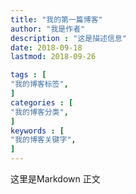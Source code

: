 ```yaml
---
title: "我的第一篇博客"                         
author: "我是作者"  
description : "这是描述信息"    
date: 2018-09-18        
lastmod: 2018-09-26             

tags : [                                    
"我的博客标签",
]
categories : [                              
"我的博客分类",
]
keywords : [                                
"我的博客关键字",
]
---
```

这里是Markdown 正文
